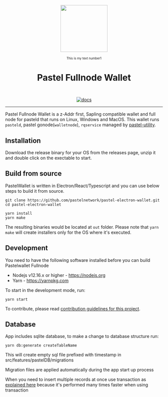 <p align=center>
  <img height="150px" src="src/common/assets/images/logo.svg"/>
</p>
<p align=center>
<font size="1"> This is my text number1</font> 
  </p>
<h1 align="center" style="border: 0; margin-bottom: 0; padding-bottom: 0">Pastel Fullnode Wallet</h1>
</p>

<br>
<p align=center>
<a href="https://circleci.com/gh/pastelnetwork/pastel-electron-wallet/tree/master"><img alt="docs" src="https://circleci.com/gh/pastelnetwork/pastel-electron-wallet/tree/master.svg?style=svg"></a>
</p>

---

Pastel Fullnode Wallet is a z-Addr first, Sapling compatible wallet and full node for pasteld that runs on Linux, Windows and MacOS. This wallet runs `pasteld`, pastel gonode(`walletnode`), `rqservice` managed by [pastel-utility](https://pastel.wiki/en/Architecture/pastel-utility).

## Installation

Download the release binary for your OS from the releases page, unzip it and double click on the exectable to start.

## Build from source

PastelWallet is written in Electron/React/Typescript and you can use below steps to build it from source.

```
git clone https://github.com/pastelnetwork/pastel-electron-wallet.git
cd pastel-electron-wallet

yarn install
yarn make
```

The resulting binaries would be located at `out` folder. Please note that `yarn make` will create installers only for the OS where it's executed.

## Development

You need to have the following software installed before you can build Pastelwallet Fullnode

- Nodejs v12.16.x or higher - https://nodejs.org
- Yarn - https://yarnpkg.com

To start in the development mode, run:

```
yarn start
```

To contribute, please read [contribution guidelines for this project](docs/CONTRIBUTING.md).

## Database

App includes sqlite database, to make a change to database structure run:

```
yarn db:generate createTableName
```

This will create empty sql file prefixed with timestamp in src/features/pastelDB/migrations

Migration files are applied automatically during the app start up process

When you need to insert multiple records at once use transaction as [explained here](https://github.com/JoshuaWise/better-sqlite3/blob/master/docs/api.md#transactionfunction---function) because it's performed many times faster when using transaction
